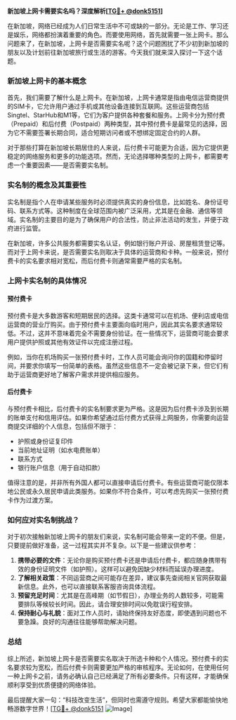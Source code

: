 **新加坡上网卡需要实名吗？深度解析[[TG💪+ @donk5151](https://t.me/s/donk5151)]**

在新加坡，网络已经成为人们日常生活中不可或缺的一部分。无论是工作、学习还是娱乐，网络都扮演着重要的角色。而要使用网络，首先就需要一张上网卡。那么问题来了，在新加坡，上网卡是否需要实名呢？这个问题困扰了不少初到新加坡的朋友以及计划前往新加坡旅行或生活的游客。今天我们就来深入探讨一下这个话题。

### 新加坡上网卡的基本概念

首先，我们需要了解什么是上网卡。在新加坡，上网卡通常是指由电信运营商提供的SIM卡，它允许用户通过手机或其他设备连接到互联网。这些运营商包括Singtel、StarHub和M1等，它们为客户提供各种套餐和服务。上网卡分为预付费（Prepaid）和后付费（Postpaid）两种类型，其中预付费卡是最常见的选择，因为它不需要签署长期合同，适合短期访问者或不想绑定固定合约的人群。

对于那些打算在新加坡长期居住的人来说，后付费卡可能更为合适，因为它提供更稳定的网络服务和更多的功能选项。然而，无论选择哪种类型的上网卡，都需要考虑一个重要因素——是否需要实名制。

### 实名制的概念及其重要性

实名制是指个人在申请某些服务时必须提供真实的身份信息，比如姓名、身份证号码、联系方式等。这种制度在全球范围内被广泛采用，尤其是在金融、通信等领域。实名制的主要目的是为了确保用户的合法性，防止非法活动的发生，并便于政府进行监管。

在新加坡，许多公共服务都需要实名认证，例如银行账户开设、房屋租赁登记等。而对于上网卡来说，是否需要实名则取决于具体的运营商和卡种。一般来说，预付费卡的实名要求相对宽松，而后付费卡则通常需要严格的实名制。

### 上网卡实名制的具体情况

#### 预付费卡

预付费卡是大多数游客和短期居民的选择。这类卡通常可以在机场、便利店或电信运营商的营业厅购买。由于预付费卡主要面向临时用户，因此其实名要求通常较低。不过，这并不意味着完全不需要身份验证。在一些情况下，运营商可能会要求用户提供护照或其他有效证件以完成注册过程。

例如，当你在机场购买一张预付费卡时，工作人员可能会询问你的国籍和停留时间，并要求你填写一份简单的表格。虽然这些信息不一定会被记录下来，但它们有助于运营商更好地了解客户需求并提供相应服务。

#### 后付费卡

与预付费卡相比，后付费卡的实名制要求更为严格。这是因为后付费卡涉及到长期的账单支付和信用评估。如果你希望通过后付费方式获得上网服务，你需要向运营商提交详细的个人信息，包括但不限于：

- 护照或身份证复印件
- 当前地址证明（如水电费账单）
- 联系方式
- 银行账户信息（用于自动扣款）

值得注意的是，并非所有外国人都可以直接申请后付费卡。有些运营商可能仅限本地公民或永久居民申请此类服务。如果你不符合条件，可以考虑先购买一张预付费卡作为过渡方案。

### 如何应对实名制挑战？

对于初次接触新加坡上网卡的朋友们来说，实名制可能会带来一定的不便。但是，只要提前做好准备，这一过程其实并不复杂。以下是一些建议供参考：

1. **携带必要的文件**：无论你是购买预付费卡还是申请后付费卡，都应随身携带有效的身份证明文件（如护照）。这样可以避免因缺少材料而延误办理进度。
2. **了解相关政策**：不同运营商之间可能存在差异，建议事先查阅相关官网获取最新信息。此外，也可以直接联系客服咨询具体流程。
3. **预留充足时间**：尤其是在高峰期（如节假日），办理业务的人数较多，可能需要排队等候较长时间。因此，请合理安排时间以免耽误行程安排。
4. **保持耐心与礼貌**：面对工作人员时，请始终保持友好态度，即使遇到问题也不要急躁。良好的沟通往往能够帮助解决问题。

### 总结

综上所述，新加坡上网卡是否需要实名取决于所选卡种和个人情况。预付费卡的实名要求较为宽松，而后付费卡则需要更加严格的审核程序。无论如何，在使用任何一种上网卡之前，请务必确认自己已经满足了所有必要条件。只有这样，才能确保顺利享受到优质便捷的网络体验。

最后提醒大家一句：“科技改变生活”，但同时也需遵守规则。希望大家都能愉快地畅游数字世界！[[TG💪+ @donk5151](https://t.me/s/donk5151) ![Image](https://i.postimg.cc/rwNCRYN7/Snipaste-2025-04-30-17-27-05.png)]